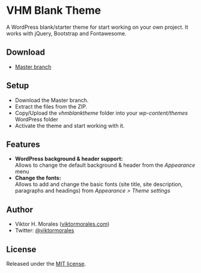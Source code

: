 # VHM Blank Theme

A WordPress blank/starter theme for start working on your own project. It works with jQuery, Bootstrap and Fontawesome.

## Download
* [Master branch](https://github.com/viktormorales/VHM-Blank-Theme/archive/master.zip)

## Setup
* Download the Master branch.
* Extract the files from the ZIP.
* Copy/Upload the *vhmblanktheme* folder into your *wp-content/themes* WordPress folder
* Activate the theme and start working with it.

## Features
* **WordPress background & header support:**  
  Allows to change the default background & header from the *Appearance* menu
* **Change the fonts:**  
  Allows to add and change the basic fonts (site title, site description, paragraphs and headings) from *Appearance > Theme settings*

## Author
* Viktor H. Morales ([viktormorales.com](http://viktormorales.com))
* Twitter: [@viktormorales](http://viktormorales.com)

## License
Released under the [MIT license](http://www.opensource.org/licenses/MIT).
